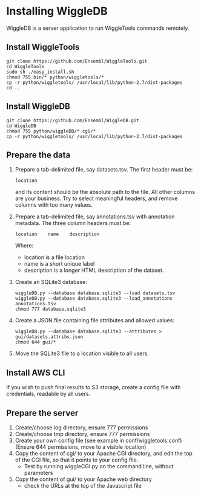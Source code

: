 Installing WiggleDB
===================

WiggleDB is a server application to run WiggleTools commands remotely.

Install WiggleTools
-------------------

```
git clone https://github.com/Ensembl/WiggleTools.git
cd WiggleTools
sudo sh ./easy_install.sh
chmod 755 bin/* python/wiggletools/*
cp -r python/wiggletools/ /usr/local/lib/python-2.7/dist-packages
cd ..
```
Install WiggleDB
----------------

```
git clone https://github.com/Ensembl/WiggleDB.git
cd WiggleDB
chmod 755 python/wiggleDB/* cgi/*
cp -r python/wiggletools/ /usr/local/lib/python-2.7/dist-packages
```

Prepare the data
----------------

1. Prepare a tab-delimited file, say datasets.tsv. The first header must be:	

	```
	location
	```
	and its content should be the absolute path to the file. All other columns are your business. Try to select meaningful headers, and remove columns with too many values.

2. Prepare a tab-delimited file, say annotations.tsv with annotation metadata. The three column headers must be: 
	```
	location	name	description
	```
	Where:
	- location is a file location
	- name is a short unique label
	- description is a longer HTML description of the dataset.

3. Create an SQLite3 database:

	```	
	wiggleDB.py --database database.sqlite3 --load datasets.tsv
	wiggleDB.py --database database.sqlite3 --load_annotations annotations.tsv 
	chmod 777 database.sqlite3
	```

4. Create a JSON file containing file attributes and allowed values:

	```
	wiggleDB.py --database database.sqlite3 --attributes > gui/datasets.attribs.json 
	chmod 644 gui/*
	```

5. Move the SQLite3 file to a location visible to all users.

Install AWS CLI
---------------

If you wish to push final results to S3 storage, create a config file with credentials, readable by all users.

Prepare the server
------------------

1. Create/choose log directory, ensure 777 permissions
2. Create/choose tmp directory, ensure 777 permissions
3. Create your own config file (see example in conf/wiggletools.conf) (Ensure 644 permissions, move to a visible location)
4. Copy the content of cgi/ to your Apache CGI directory, and edit the top of the CGI file, so that it points to your config file. 
	- Test by running wiggleCGI.py on the command line, without parameters
6. Copy the content of gui/ to your Apache web directory
	- check the URLs at the top of the Javascript file
